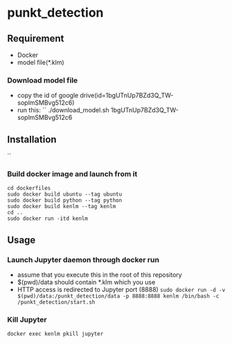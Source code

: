 # punkt_detection

## Requirement
* Docker
* model file(*.klm)
### Download model file
* copy the id of google drive(id=1bgUTnUp7BZd3Q_TW-soplmSMBvg512c6)
* run this:
``
./download_model.sh 1bgUTnUp7BZd3Q_TW-soplmSMBvg512c6

## Installation
``
### Build docker image and launch from it
```
cd dockerfiles
sudo docker build ubuntu --tag ubuntu
sudo docker build python --tag python
sudo docker build kenlm --tag kenlm
cd ..
sudo docker run -itd kenlm
```

## Usage
### Launch Jupyter daemon through docker run
* assume that you execute this in the root of this repository
* $(pwd)/data should contain *.klm which you use
* HTTP access is redirected to Jupyter port (8888)
``
sudo docker run -d -v $(pwd)/data:/punkt_detection/data -p 8888:8888 kenlm /bin/bash -c /punkt_detection/start.sh
``

### Kill Jupyter
``
docker exec kenlm pkill jupyter
``
